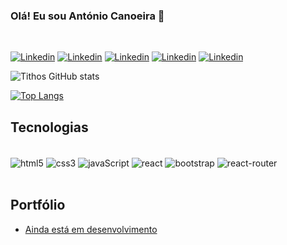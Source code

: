 
### Olá! Eu sou António Canoeira 🚀 
<br>

[![Linkedin](https://img.shields.io/badge/LinkedIn-0077B5?style=for-the-badge&logo=linkedin&logoColor=white)](https://www.linkedin.com/in/canoeira/)
[![Linkedin](https://img.shields.io/badge/Instagram-E4405F?style=for-the-badge&logo=instagram&logoColor=white)](https://www.instagram.com/tithoscanoeira/)
[![Linkedin](https://img.shields.io/badge/Facebook-1877F2?style=for-the-badge&logo=facebook&logoColor=white)]()
[![Linkedin](https://img.shields.io/badge/YouTube-FF0000?style=for-the-badge&logo=youtube&logoColor=white)]()
[![Linkedin](https://img.shields.io/badge/Twitch-9146FF?style=for-the-badge&logo=twitch&logoColor=white)]()

![Tithos GitHub stats](https://github-readme-stats.vercel.app/api?username=tithos924&show_icons=true&theme=algolia)

[![Top Langs](https://github-readme-stats.vercel.app/api/top-langs/?username=tithos924&layout=compact)](https://github.com/tithos924/github-readme-stats)
## Tecnologias 


<div style="display: inline_block"><br>
    <img align="center" alt="html5" src="https://img.shields.io/badge/HTML5-E34F26?style=for-the-badge&logo=html5&logoColor=white" />
    <img align="center" alt="css3" src="https://img.shields.io/badge/CSS3-1572B6?style=for-the-badge&logo=css3&logoColor=white" />
    <img align="center" alt="javaScript" src="https://img.shields.io/badge/JavaScript-F7DF1E?style=for-the-badge&logo=javascript&logoColor=black" />
    <img align="center" alt="react" src="https://img.shields.io/badge/React-20232A?style=for-the-badge&logo=react&logoColor=61DAFB" />
    <img align="center" alt="bootstrap" src="https://img.shields.io/badge/Bootstrap-563D7C?style=for-the-badge&logo=bootstrap&logoColor=white" />
    <img align="center" alt="react-router" src="https://img.shields.io/badge/React_Router-CA4245?style=for-the-badge&logo=react-router&logoColor=white" />
</div><br>

## Portfólio 
- [Ainda está em desenvolvimento]()


